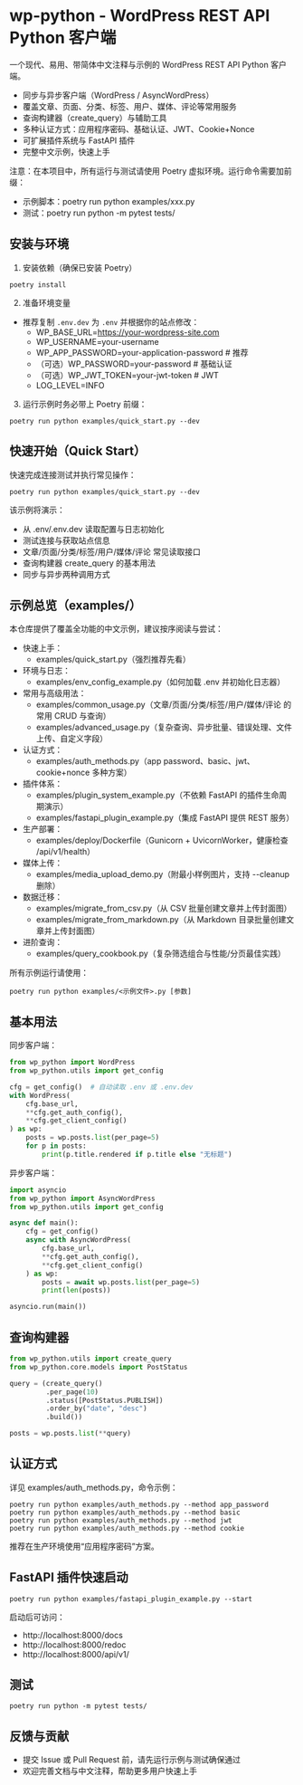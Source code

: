 # wp-python - WordPress REST API Python 客户端

一个现代、易用、带简体中文注释与示例的 WordPress REST API Python 客户端。

- 同步与异步客户端（WordPress / AsyncWordPress）
- 覆盖文章、页面、分类、标签、用户、媒体、评论等常用服务
- 查询构建器（create_query）与辅助工具
- 多种认证方式：应用程序密码、基础认证、JWT、Cookie+Nonce
- 可扩展插件系统与 FastAPI 插件
- 完整中文示例，快速上手

注意：在本项目中，所有运行与测试请使用 Poetry 虚拟环境。运行命令需要加前缀：
- 示例脚本：poetry run python examples/xxx.py
- 测试：poetry run python -m pytest tests/


## 安装与环境

1) 安装依赖（确保已安装 Poetry）

```
poetry install
```

2) 准备环境变量

- 推荐复制 `.env.dev` 为 `.env` 并根据你的站点修改：
  - WP_BASE_URL=https://your-wordpress-site.com
  - WP_USERNAME=your-username
  - WP_APP_PASSWORD=your-application-password  # 推荐
  - （可选）WP_PASSWORD=your-password          # 基础认证
  - （可选）WP_JWT_TOKEN=your-jwt-token       # JWT
  - LOG_LEVEL=INFO

3) 运行示例时务必带上 Poetry 前缀：

```
poetry run python examples/quick_start.py --dev
```


## 快速开始（Quick Start）

快速完成连接测试并执行常见操作：

```
poetry run python examples/quick_start.py --dev
```

该示例将演示：
- 从 .env/.env.dev 读取配置与日志初始化
- 测试连接与获取站点信息
- 文章/页面/分类/标签/用户/媒体/评论 常见读取接口
- 查询构建器 create_query 的基本用法
- 同步与异步两种调用方式


## 示例总览（examples/）

本仓库提供了覆盖全功能的中文示例，建议按序阅读与尝试：

- 快速上手：
  - examples/quick_start.py（强烈推荐先看）
- 环境与日志：
  - examples/env_config_example.py（如何加载 .env 并初始化日志器）
- 常用与高级用法：
  - examples/common_usage.py（文章/页面/分类/标签/用户/媒体/评论 的常用 CRUD 与查询）
  - examples/advanced_usage.py（复杂查询、异步批量、错误处理、文件上传、自定义字段）
- 认证方式：
  - examples/auth_methods.py（app password、basic、jwt、cookie+nonce 多种方案）
- 插件体系：
  - examples/plugin_system_example.py（不依赖 FastAPI 的插件生命周期演示）
  - examples/fastapi_plugin_example.py（集成 FastAPI 提供 REST 服务）
- 生产部署：
  - examples/deploy/Dockerfile（Gunicorn + UvicornWorker，健康检查 /api/v1/health）
- 媒体上传：
  - examples/media_upload_demo.py（附最小样例图片，支持 --cleanup 删除）
- 数据迁移：
  - examples/migrate_from_csv.py（从 CSV 批量创建文章并上传封面图）
  - examples/migrate_from_markdown.py（从 Markdown 目录批量创建文章并上传封面图）
- 进阶查询：
  - examples/query_cookbook.py（复杂筛选组合与性能/分页最佳实践）

所有示例运行请使用：

```
poetry run python examples/<示例文件>.py [参数]
```


## 基本用法

同步客户端：

```python
from wp_python import WordPress
from wp_python.utils import get_config

cfg = get_config()  # 自动读取 .env 或 .env.dev
with WordPress(
    cfg.base_url,
    **cfg.get_auth_config(),
    **cfg.get_client_config()
) as wp:
    posts = wp.posts.list(per_page=5)
    for p in posts:
        print(p.title.rendered if p.title else "无标题")
```

异步客户端：

```python
import asyncio
from wp_python import AsyncWordPress
from wp_python.utils import get_config

async def main():
    cfg = get_config()
    async with AsyncWordPress(
        cfg.base_url,
        **cfg.get_auth_config(),
        **cfg.get_client_config()
    ) as wp:
        posts = await wp.posts.list(per_page=5)
        print(len(posts))

asyncio.run(main())
```


## 查询构建器

```python
from wp_python.utils import create_query
from wp_python.core.models import PostStatus

query = (create_query()
         .per_page(10)
         .status([PostStatus.PUBLISH])
         .order_by("date", "desc")
         .build())

posts = wp.posts.list(**query)
```


## 认证方式

详见 examples/auth_methods.py，命令示例：

```
poetry run python examples/auth_methods.py --method app_password
poetry run python examples/auth_methods.py --method basic
poetry run python examples/auth_methods.py --method jwt
poetry run python examples/auth_methods.py --method cookie
```

推荐在生产环境使用“应用程序密码”方案。


## FastAPI 插件快速启动

```
poetry run python examples/fastapi_plugin_example.py --start
```

启动后可访问：
- http://localhost:8000/docs
- http://localhost:8000/redoc
- http://localhost:8000/api/v1/


## 测试

```
poetry run python -m pytest tests/
```


## 反馈与贡献

- 提交 Issue 或 Pull Request 前，请先运行示例与测试确保通过
- 欢迎完善文档与中文注释，帮助更多用户快速上手
